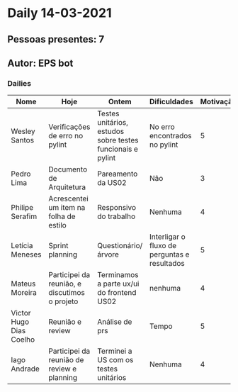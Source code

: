 # Daily 14-03-2021

## Pessoas presentes: 7

## Autor: EPS bot

### Dailies

|Nome | Hoje| Ontem| Dificuldades|Motivação|
| --- | --- | --- | --- |---|
|Wesley Santos|Verificações de erro no pylint|Testes unitários, estudos sobre testes funcionais e pylint|No erro encontrados no pylint|5|
|Pedro Lima|Documento de  Arquitetura|Pareamento da US02|Não|3|
|Philipe Serafim|Acrescentei um item na folha de estilo|Responsivo do trabalho|Nenhuma|4|
|Letícia Meneses|Sprint planning|Questionário/árvore|Interligar o fluxo de perguntas e resultados|5|
|Mateus Moreira|Participei da reunião, e discutimos o projeto|Terminamos a parte ux/ui do frontend US02|nenhuma|4|
|Victor Hugo Dias Coelho|Reunião e review|Análise de prs|Tempo|5|
|Iago Andrade|Participei da reunião de review e planning|Terminei a US com os testes unitários|Nenhuma|4|

